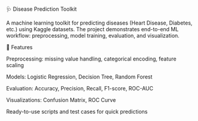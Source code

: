 🩺 Disease Prediction Toolkit

A machine learning toolkit for predicting diseases (Heart Disease, Diabetes, etc.) using Kaggle datasets. The project demonstrates end-to-end ML workflow: preprocessing, model training, evaluation, and visualization.

📌 Features

Preprocessing: missing value handling, categorical encoding, feature scaling

Models: Logistic Regression, Decision Tree, Random Forest

Evaluation: Accuracy, Precision, Recall, F1-score, ROC-AUC

Visualizations: Confusion Matrix, ROC Curve

Ready-to-use scripts and test cases for quick predictions
